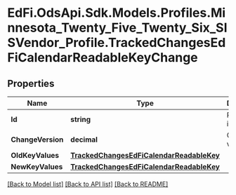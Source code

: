 # EdFi.OdsApi.Sdk.Models.Profiles.Minnesota_Twenty_Five_Twenty_Six_SISVendor_Profile.TrackedChangesEdFiCalendarReadableKeyChange

## Properties

Name | Type | Description | Notes
------------ | ------------- | ------------- | -------------
**Id** | **string** | Resource identifier | [optional] 
**ChangeVersion** | **decimal** | Change version | [optional] 
**OldKeyValues** | [**TrackedChangesEdFiCalendarReadableKey**](TrackedChangesEdFiCalendarReadableKey.md) |  | [optional] 
**NewKeyValues** | [**TrackedChangesEdFiCalendarReadableKey**](TrackedChangesEdFiCalendarReadableKey.md) |  | [optional] 

[[Back to Model list]](../README.md#documentation-for-models) [[Back to API list]](../README.md#documentation-for-api-endpoints) [[Back to README]](../README.md)

